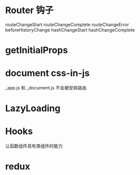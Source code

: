 # Router 钩子

routeChangeStart
routeChangeComplete
routeChangeError
beforeHistoryChange
hashChangeStart
hashChangeComplete


# getInitialProps

# document css-in-js

_app.js  和 _document.js 不会被安排路由


# LazyLoading

# Hooks
  让函数组件具有类组件的能力

# redux